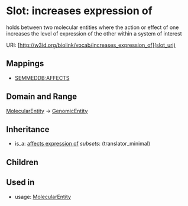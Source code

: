 # Slot: increases expression of


holds between two molecular entities where the action or effect of one increases the level of expression of the other within a system of interest

URI: [http://w3id.org/biolink/vocab/increases_expression_of](slot_uri)
## Mappings

 * [SEMMEDDB:AFFECTS](http://purl.obolibrary.org/obo/SEMMEDDB_AFFECTS)
## Domain and Range

[MolecularEntity](MolecularEntity.md) -> [GenomicEntity](GenomicEntity.md)
## Inheritance

 *  is_a: [affects expression of](affects_expression_of.md) *subsets*: (translator_minimal)
## Children

## Used in

 *  usage: [MolecularEntity](MolecularEntity.md)
